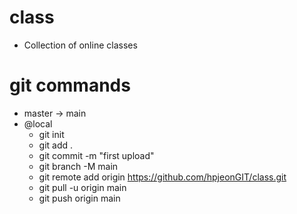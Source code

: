 # class
- Collection of online classes

# git commands
- master -> main
- @local
  - git init 
  - git add .
  - git commit -m "first upload"
  - git branch -M main
  - git remote add origin https://github.com/hpjeonGIT/class.git
  - git pull -u origin main
  - git push origin main
 
